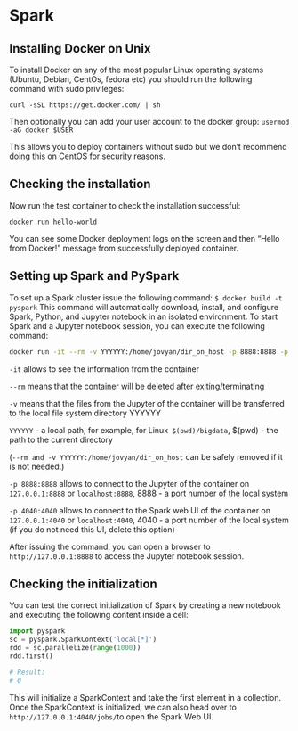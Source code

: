 # Spark


## Installing Docker on Unix


To install Docker on any of the most popular Linux operating systems (Ubuntu, Debian, CentOs, fedora etc) you should run the following command with sudo privileges:
```
curl -sSL https://get.docker.com/ | sh
```

Then optionally you can add your user account to the docker group:
```usermod -aG docker $USER```

This allows you to deploy containers without sudo but we don’t recommend doing this on CentOS for security reasons.

## Checking the installation

Now run the test container to check the installation successful:

```docker run hello-world```

You can see some Docker deployment logs on the screen and then “Hello from Docker!” message from successfully deployed container.

## Setting up Spark and PySpark

To set up a Spark cluster issue the following command:
```$ docker build -t pyspark```
This command will automatically download, install, and configure Spark, Python, and Jupyter notebook in an isolated environment. To start Spark and a Jupyter notebook session, you can execute the following command:
```bash
docker run -it --rm -v YYYYYY:/home/jovyan/dir_on_host -p 8888:8888 -p 4040:4040 bigdatateam/all-spark-with-data
```

```-it``` allows to see the information from the container

```--rm``` means that the container will be deleted after exiting/terminating

```-v``` means that the files from the Jupyter of the container will be transferred to the local file system directory YYYYYY

```YYYYYY``` - a local path, for example, for Linux``` $(pwd)/bigdata```, $(pwd) - the path to the current directory

(```--rm and -v YYYYYY:/home/jovyan/dir_on_host``` can be safely removed if it is not needed.)

```-p 8888:8888``` allows to connect to the Jupyter of the container on ```127.0.0.1:8888``` or ```localhost:8888```, 8888 - a port number of the local system

```-p 4040:4040``` allows to connect to the Spark web UI of the container on ```127.0.0.1:4040``` or ```localhost:4040```, 4040 - a port number of the local system (if you do not need this UI, delete this option)


After issuing the command, you can open a browser to
```http://127.0.0.1:8888``` to access the Jupyter notebook session.

## Checking the initialization
You can test the correct initialization of Spark by creating a new notebook and executing the following content
inside a cell:
```python
import pyspark
sc = pyspark.SparkContext('local[*]')
rdd = sc.parallelize(range(1000))
rdd.first()

# Result:
# 0
```
This will initialize a SparkContext and take the first element in a collection.
Once the SparkContext is initialized, we can also head over to ```http://127.0.0.1:4040/jobs/```to open the Spark Web UI.
